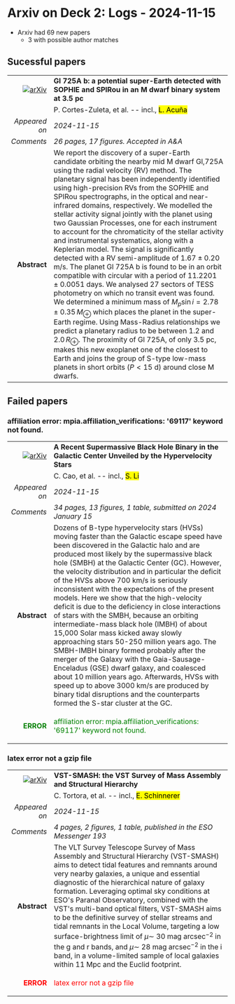 # Arxiv on Deck 2: Logs - 2024-11-15

* Arxiv had 69 new papers
    * 3 with possible author matches

## Sucessful papers


|||
|---:|:---|
| [![arXiv](https://img.shields.io/badge/arXiv-2411.09506-b31b1b.svg)](https://arxiv.org/abs/2411.09506) | **Gl 725A b: a potential super-Earth detected with SOPHIE and SPIRou in an M dwarf binary system at 3.5 pc**  |
|| P. Cortes-Zuleta, et al. -- incl., <mark>L. Acuña</mark> |
|*Appeared on*| *2024-11-15*|
|*Comments*| *26 pages, 17 figures. Accepted in A&A*|
|**Abstract**|            We report the discovery of a super-Earth candidate orbiting the nearby mid M dwarf Gl\,725A using the radial velocity (RV) method. The planetary signal has been independently identified using high-precision RVs from the SOPHIE and SPIRou spectrographs, in the optical and near-infrared domains, respectively. We modelled the stellar activity signal jointly with the planet using two Gaussian Processes, one for each instrument to account for the chromaticity of the stellar activity and instrumental systematics, along with a Keplerian model. The signal is significantly detected with a RV semi-amplitude of $1.67\pm0.20$ m/s. The planet Gl 725A b is found to be in an orbit compatible with circular with a period of $11.2201\pm0.0051$ days. We analysed 27 sectors of TESS photometry on which no transit event was found. We determined a minimum mass of $M_{p}\sin{i}=2.78\pm0.35\,M_{\oplus}$ which places the planet in the super-Earth regime. Using Mass-Radius relationships we predict a planetary radius to be between 1.2 and $2.0\,R_{\oplus}$. The proximity of Gl 725A, of only 3.5 pc, makes this new exoplanet one of the closest to Earth and joins the group of S-type low-mass planets in short orbits ($P<15$ d) around close M dwarfs.         |

## Failed papers

### affiliation error: mpia.affiliation_verifications: '69117' keyword not found. 


|||
|---:|:---|
| [![arXiv](https://img.shields.io/badge/arXiv-2411.09278-b31b1b.svg)](https://arxiv.org/abs/2411.09278) | **A Recent Supermassive Black Hole Binary in the Galactic Center Unveiled by the Hypervelocity Stars**  |
|| C. Cao, et al. -- incl., <mark>S. Li</mark> |
|*Appeared on*| *2024-11-15*|
|*Comments*| *34 pages, 13 figures, 1 table, submitted on 2024 January 15*|
|**Abstract**|            Dozens of B-type hypervelocity stars (HVSs) moving faster than the Galactic escape speed have been discovered in the Galactic halo and are produced most likely by the supermassive black hole (SMBH) at the Galactic Center (GC). However, the velocity distribution and in particular the deficit of the HVSs above 700 km/s is seriously inconsistent with the expectations of the present models. Here we show that the high-velocity deficit is due to the deficiency in close interactions of stars with the SMBH, because an orbiting intermediate-mass black hole (IMBH) of about 15,000 Solar mass kicked away slowly approaching stars 50-250 million years ago. The SMBH-IMBH binary formed probably after the merger of the Galaxy with the Gaia-Sausage-Enceladus (GSE) dwarf galaxy, and coalesced about 10 million years ago. Afterwards, HVSs with speed up to above 3000 km/s are produced by binary tidal disruptions and the counterparts formed the S-star cluster at the GC.         |
|<p style="color:green"> **ERROR** </p>| <p style="color:green">affiliation error: mpia.affiliation_verifications: '69117' keyword not found.</p> |

### latex error not a gzip file 


|||
|---:|:---|
| [![arXiv](https://img.shields.io/badge/arXiv-2411.09608-b31b1b.svg)](https://arxiv.org/abs/2411.09608) | **VST-SMASH: the VST Survey of Mass Assembly and Structural Hierarchy**  |
|| C. Tortora, et al. -- incl., <mark>E. Schinnerer</mark> |
|*Appeared on*| *2024-11-15*|
|*Comments*| *4 pages, 2 figures, 1 table, published in the ESO Messenger 193*|
|**Abstract**|            The VLT Survey Telescope Survey of Mass Assembly and Structural Hierarchy (VST-SMASH) aims to detect tidal features and remnants around very nearby galaxies, a unique and essential diagnostic of the hierarchical nature of galaxy formation. Leveraging optimal sky conditions at ESO's Paranal Observatory, combined with the VST's multi-band optical filters, VST-SMASH aims to be the definitive survey of stellar streams and tidal remnants in the Local Volume, targeting a low surface-brightness limit of $\mu \sim$ 30 mag arcsec$^{-2}$ in the g and r bands, and $\mu \sim$ 28 mag arcsec$^{-2}$ in the i band, in a volume-limited sample of local galaxies within 11 Mpc and the Euclid footprint.         |
|<p style="color:red"> **ERROR** </p>| <p style="color:red">latex error not a gzip file</p> |

